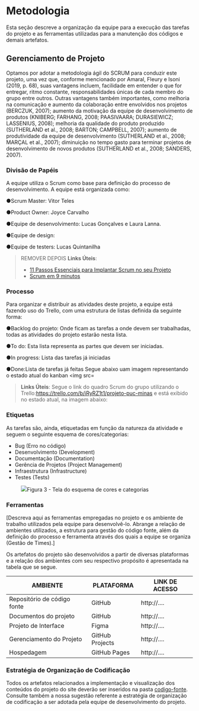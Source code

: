 
# Metodologia

Esta seção descreve a organização da equipe para a execução das tarefas do projeto e as ferramentas utilizadas para a manutenção dos códigos e demais artefatos.


## Gerenciamento de Projeto

Optamos por adotar a metodologia ágil do SCRUM para conduzir este projeto, uma vez que, conforme mencionado por Amaral, Fleury e Isoni (2019, p. 68), suas vantagens incluem, facilidade em entender o que for entregar, ritmo constante,  responsabilidades únicas de cada membro do grupo entre outros. Outras vantagens também importantes, como melhoria na comunicação e aumento da colaboração entre envolvidos nos projetos (BERCZUK, 2007); aumento da motivação da equipe de desenvolvimento de produtos (KNIBERG; FARHANG, 2008; PAASIVAARA; DURASIEWICZ; LASSENIUS, 2008); melhoria da qualidade do produto produzido (SUTHERLAND et al., 2008; BARTON; CAMPBELL, 2007); aumento de produtividade da equipe de desenvolvimento (SUTHERLAND et al., 2008; MARÇAL et al., 2007); diminuição no tempo gasto para terminar projetos de desenvolvimento de novos produtos (SUTHERLAND et al., 2008; SANDERS, 2007).


### Divisão de Papéis

A equipe utiliza o Scrum como base para definição do processo de desenvolvimento.
A equipe está organizada como:

 ●Scrum Master: Vitor Teles

 ●Product Owner: Joyce Carvalho

 ●Equipe de desenvolvimento: Lucas Gonçalves e Laura Lanna.

 ●Equipe de design:

 ●Equipe de testers: Lucas Quintanilha


>  REMOVER DEPOIS **Links Úteis**:
> - [11 Passos Essenciais para Implantar Scrum no seu 
> Projeto](https://mindmaster.com.br/scrum-11-passos/)
> - [Scrum em 9 minutos](https://www.youtube.com/watch?v=XfvQWnRgxG0)

### Processo

Para organizar e distribuir as atividades deste projeto, a equipe está fazendo uso do Trello, com uma estrutura de listas definida da seguinte forma:

●Backlog do projeto: Onde ficam as tarefas a onde devem ser trabalhadas, todas as atividades do projeto estarão nesta lista.

●To do: Esta lista representa as partes que devem ser iniciadas.

●In progress: Lista das tarefas já iniciadas

●Done:Lista de tarefas já feitas
Segue abaixo uam imagem representando o estado atual do kanban
<img src=

> **Links Úteis**:
Segue o link do quadro Scrum do grupo utilizando o Trello:https://trello.com/b/iRyRZ1t1/projeto-puc-minas
e está exibido no estado atual, na imagem abaixo:


### Etiquetas
<p>As tarefas são, ainda, etiquetadas em função da natureza da atividade e seguem o seguinte esquema de cores/categorias:</p>

<ul>
  <li>Bug (Erro no código)</li>
  <li>Desenvolvimento (Development)</li>
  <li>Documentação (Documentation)</li>
  <li>Gerência de Projetos (Project Management)</li>
  <li>Infraestrutura (Infrastructure)</li>
  <li>Testes (Tests)</li>
</ul>

<figure> 
  <img src="https://user-images.githubusercontent.com/100447878/164068979-9eed46e1-9b44-461e-ab88-c2388e6767a1.png"
    <figcaption>Figura 3 - Tela do esquema de cores e categorias</figcaption>
</figure> 
  
### Ferramentas

[Descreva aqui as ferramentas empregadas no projeto e os ambiente de trabalho utilizados pela  equipe para desenvolvê-lo. Abrange a relação de ambientes utilizados, a estrutura para gestão do código fonte, além da definição do processo e ferramenta através dos quais a equipe se organiza (Gestão de Times).]

Os artefatos do projeto são desenvolvidos a partir de diversas plataformas e a relação dos ambientes com seu respectivo propósito é apresentada na tabela que se segue.

| AMBIENTE                            | PLATAFORMA                         | LINK DE ACESSO                         |
|-------------------------------------|------------------------------------|----------------------------------------|
| Repositório de código fonte         | GitHub                             | http://....                            |
| Documentos do projeto               | GitHub                             | http://....                            |
| Projeto de Interface                | Figma                              | http://....                            |
| Gerenciamento do Projeto            | GitHub Projects                    | http://....                            |
| Hospedagem                          | GitHub Pages                       | http://....                            |


### Estratégia de Organização de Codificação 

Todos os artefatos relacionados a implementação e visualização dos conteúdos do projeto do site deverão ser inseridos na pasta [codigo-fonte](http://https://github.com/ICEI-PUC-Minas-PMV-ADS/WebApplicationProject-Template-v2/tree/main/codigo-fonte). Consulte também a nossa sugestão referente a estratégia de organização de codificação a ser adotada pela equipe de desenvolvimento do projeto.
